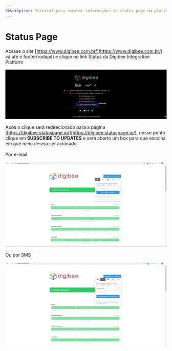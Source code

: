 ```yaml
---
description: Tutorial para receber informações do status page da plataforma
---
```


# Status Page

Acesse o site [https://www.digibee.com.br/](https://www.digibee.com.br/) vá até o footer(rodapé) e clique no link Status da Digibee Integration Platform

![](../.gitbook/assets/01.PNG)

Após o clique será redirecionado para a página [https://digibee.statuspage.io/](https://digibee.statuspage.io/), nesse ponto clique em **SUBSCRIBE TO UPDATES** e será aberto um box para que escolha em que meio deseja ser acionado.\
\
Por e-mail

![](../.gitbook/assets/02.PNG)

Ou por SMS

![](../.gitbook/assets/03.PNG)
